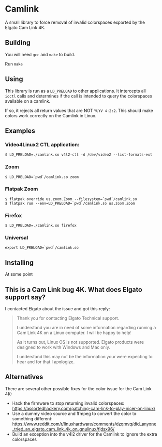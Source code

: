 # Camlink

A small library to force removal of invalid colorspaces exported by the Elgato Cam Link 4K.

## Building

You will need `gcc` and `make` to build.

Run `make`

## Using

This library is run as a `LD_PRELOAD` to other applications. It intercepts all `ioctl` calls
and determines if the call is intended to query the colorspaces available on a camlink.

If so, it rejects all return values that are NOT `YUYV 4:2:2`. This should make colors work
correctly on the Camlink in Linux.

## Examples

### Video4Linux2 CTL application:
```
$ LD_PRELOAD=./camlink.so v4l2-ctl -d /dev/video2 --list-formats-ext
```

### Zoom
```
$ LD_PRELOAD=`pwd`/camlink.so zoom
```

### Flatpak Zoom
```
$ flatpak override us.zoom.Zoom --filesystem=`pwd`/camlink.so
$ flatpak run --env=LD_PRELOAD=`pwd`/camlink.so us.zoom.Zoom
```

### Firefox
```
$ LD_PRELOAD=./camlink.so firefox
```

### Universal
```
export LD_PRELOAD=`pwd`/camlink.so
```

## Installing

At some point 

## This is a Cam Link bug 4K. What does Elgato support say?

I contacted Elgato about the issue and got this reply:

> Thank you for contacting Elgato Technical support.
> 
> I understand you are in need of some information regarding running a Cam Link 4K on a Linux computer. I will be happy to help!
> 
> As it turns out, Linux OS is not supported. Elgato products were designed to work with Windows and Mac only. 
> 
> I understand this may not be the information your were expecting to hear and for that I apologize.


## Alternatives

There are several other possible fixes for the color issue for the Cam Link 4K:

* Hack the firmware to stop returning invalid colorspaces: https://assortedhackery.com/patching-cam-link-to-play-nicer-on-linux/
* Use a dummy video source and ffmpeg to convert the color to something different: https://www.reddit.com/r/linuxhardware/comments/dzqmvq/did_anyone_tried_an_elgato_cam_link_4k_on_gnulinux/fjdsx96/
* Build an exception into the v4l2 driver for the Camlink to ignore the extra colorspaces

